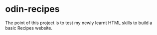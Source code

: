 # odin-recipes
The point of this project is to test my newly learnt HTML skills to build a basic Recipes website.
